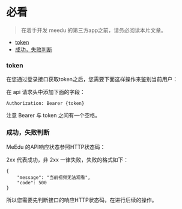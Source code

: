 # 必看

> 在着手开发 meedu 的第三方app之前，请务必阅读本片文章。

+ [token](#token)
+ [成功，失败判断](#成功，失败判断)


### token

在您通过登录接口获取token之后，您需要下面这样操作来鉴别当前用户：

在 api 请求头中添加下面的字段：

```angular2html
Authorization: Bearer {token}
```

注意 Bearer 与 token 之间有一个空格。

### 成功，失败判断

MeEdu 的API响应状态参照HTTP状态码：

2xx 代表成功，非 2xx 一律失败，失败的格式如下：

```angular2html
{
    "message": "当前视频无法观看",
    "code": 500
}
```

所以您需要先判断接口的响应HTTP状态码，在进行后续的操作。